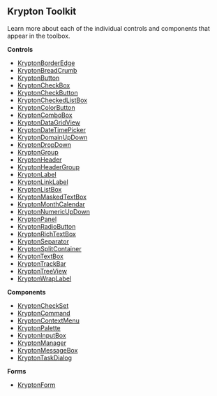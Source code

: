 ## Krypton Toolkit


Learn more about each of the individual controls and components that appear in
the toolbox.

**Controls**  
* [KryptonBorderEdge](Toolkit/KryptonBorderEdge.md)  
* [KryptonBreadCrumb](Toolkit/KryptonBreadCrumb.md)  
* [KryptonButton](Toolkit/KryptonButton.md)  
* [KryptonCheckBox](Toolkit/KryptonCheckBox.md)  
* [KryptonCheckButton](Toolkit/KryptonCheckButton.md)  
* [KryptonCheckedListBox](Toolkit/KryptonCheckedListBox.md)
* [KryptonColorButton](Toolkit/KryptonColorButton.md)  
* [KryptonComboBox](Toolkit/KryptonComboBox.md)  
* [KryptonDataGridView](topic34.md)  
* [KryptonDateTimePicker](topic35.md)  
* [KryptonDomainUpDown](topic36.md)  
* [KryptonDropDown](Toolkit/KryptonDropButton.md)  
* [KryptonGroup](topic39.md)  
* [KryptonHeader](topic41.md)  
* [KryptonHeaderGroup](topic42.md)  
* [KryptonLabel](topic44.md)  
* [KryptonLinkLabel](topic45.md)  
* [KryptonListBox](topic46.md)
* [KryptonMaskedTextBox](topic48.md)  
* [KryptonMonthCalendar](topic50.md)  
* [KryptonNumericUpDown](topic51.md)  
* [KryptonPanel](topic52.md)  
* [KryptonRadioButton](topic54.md)  
* [KryptonRichTextBox](topic55.md)  
* [KryptonSeparator](topic56.md)  
* [KryptonSplitContainer](topic57.md)  
* [KryptonTextBox](topic59.md)  
* [KryptonTrackBar](topic60.md)  
* [KryptonTreeView](topic61.md)  
* [KryptonWrapLabel](topic62.md)

**Components**  
* [KryptonCheckSet](Toolkit/KryptonCheckSet.md)  
* [KryptonCommand](topic21.md)  
* [KryptonContextMenu](topic22.md)  
* [KryptonPalette](topic53.md)  
* [KryptonInputBox](topic43.md)  
* [KryptonManager](topic47.md)  
* [KryptonMessageBox](topic49.md)  
* [KryptonTaskDialog](topic58.md)
    
**Forms**  
* [KryptonForm](topic38.md)
